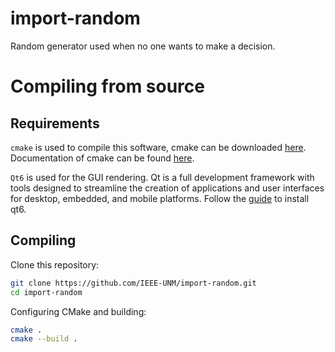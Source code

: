 # import-random
Random generator used when no one wants to make a decision.

# Compiling from source
## Requirements
`cmake` is used to compile this software, cmake can be downloaded [here](https://cmake.org/download/). Documentation of cmake can be found [here](https://cmake.org/cmake/help/book/mastering-cmake/chapter/Getting%20Started.html).

`Qt6` is used for the GUI rendering. Qt is a full development framework with tools designed to streamline the creation of applications and user interfaces for desktop, embedded, and mobile platforms.
Follow the [guide](https://doc.qt.io/qt-6/get-and-install-qt.html) to install qt6.

## Compiling
Clone this repository:

``` sh
git clone https://github.com/IEEE-UNM/import-random.git
cd import-random
```
Configuring CMake and building:

``` sh
cmake .
cmake --build .
```
